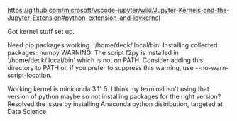 https://github.com/microsoft/vscode-jupyter/wiki/Jupyter-Kernels-and-the-Jupyter-Extension#python-extension-and-ipykernel

Got kernel stuff set up. 

Need pip packages working.
'/home/deck/.local/bin'
Installing collected packages: numpy
  WARNING: The script f2py is installed in '/home/deck/.local/bin' which is not on PATH.
  Consider adding this directory to PATH or, if you prefer to suppress this warning, use --no-warn-script-location.

Working kernel is miniconda 3.11.5.  I think my terminal isn't using that version of python maybe so not installing packages for the right version?
Resolved the issue by installing Anaconda python distribution, targeted at Data  Science